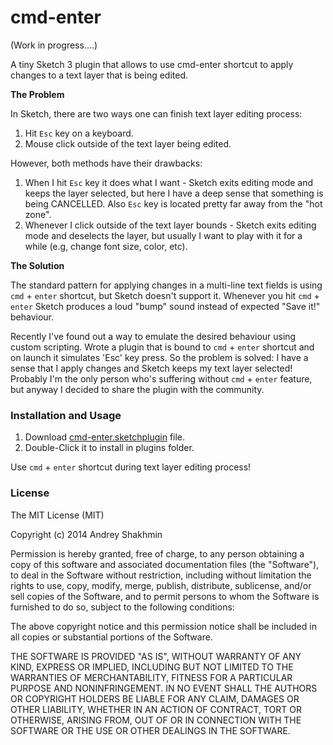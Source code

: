 cmd-enter
=========

(Work in progress....)

A tiny Sketch 3 plugin that allows to use cmd-enter shortcut to apply changes to a text layer that is being edited.

**The Problem**

In Sketch, there are two ways one can finish text layer editing process:
1. Hit `Esc` key on a keyboard.
2. Mouse click outside of the text layer being edited.

However, both methods have their drawbacks:
1. When I hit `Esc` key it does what I want - Sketch exits editing mode and keeps the layer selected, but here I have a deep sense that something is being CANCELLED. Also `Esc` key is located pretty far away from the "hot zone".
2. Whenever I click outside of the text layer bounds - Sketch exits editing mode and deselects the layer, but usually I want to play with it for a while (e.g, change font size, color, etc).


**The Solution**

The standard pattern for applying changes in a multi-line text fields is using `cmd` + `enter` shortcut, but Sketch doesn't support it. Whenever you hit `cmd` + `enter` Sketch produces a loud "bump" sound instead of expected "Save it!" behaviour.

Recently I've found out a way to emulate the desired behaviour using custom scripting. Wrote a plugin that is bound to `cmd` + `enter` shortcut and on launch it simulates 'Esc' key press. So the problem is solved: I have a sense that I apply changes and Sketch keeps my text layer selected! Probably I'm the only person who's suffering without `cmd` + `enter` feature, but anyway I decided to share the plugin with the community.

### Installation and Usage

1. Download [cmd-enter.sketchplugin](https://github.com/turbobabr/cmd-enter/raw/master/distr/cmd-enter.sketchplugin) file.
2. Double-Click it to install in plugins folder.

Use `cmd` + `enter` shortcut during text layer editing process!

### License

The MIT License (MIT)

Copyright (c) 2014 Andrey Shakhmin

Permission is hereby granted, free of charge, to any person obtaining a copy of this software and associated documentation files (the "Software"), to deal in the Software without restriction, including without limitation the rights to use, copy, modify, merge, publish, distribute, sublicense, and/or sell copies of the Software, and to permit persons to whom the Software is furnished to do so, subject to the following conditions:

The above copyright notice and this permission notice shall be included in all copies or substantial portions of the Software.

THE SOFTWARE IS PROVIDED "AS IS", WITHOUT WARRANTY OF ANY KIND, EXPRESS OR IMPLIED, INCLUDING BUT NOT LIMITED TO THE WARRANTIES OF MERCHANTABILITY, FITNESS FOR A PARTICULAR PURPOSE AND NONINFRINGEMENT. IN NO EVENT SHALL THE AUTHORS OR COPYRIGHT HOLDERS BE LIABLE FOR ANY CLAIM, DAMAGES OR OTHER LIABILITY, WHETHER IN AN ACTION OF CONTRACT, TORT OR OTHERWISE, ARISING FROM, OUT OF OR IN CONNECTION WITH THE SOFTWARE OR THE USE OR OTHER DEALINGS IN THE SOFTWARE.
